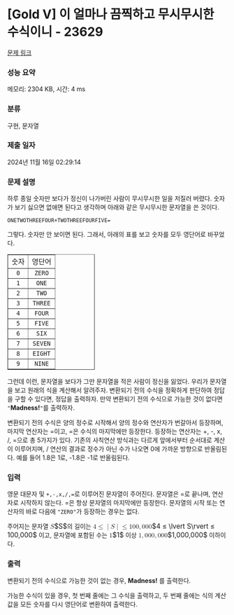 # [Gold V] 이 얼마나 끔찍하고 무시무시한 수식이니 - 23629 

[문제 링크](https://www.acmicpc.net/problem/23629) 

### 성능 요약

메모리: 2304 KB, 시간: 4 ms

### 분류

구현, 문자열

### 제출 일자

2024년 11월 16일 02:29:14

### 문제 설명

<p>하루 종일 숫자만 보다가 정신이 나가버린 사람이 무시무시한 일을 저질러 버렸다. 숫자가 보기 싫으면 없애면 된다고 생각하며 아래와 같은 무시무시한 문자열을 쓴 것이다.</p>

<p><code>ONETWOTHREEFOUR+TWOTHREEFOURFIVE=</code></p>

<p>그렇다. 숫자만 안 보이면 된다. 그래서, 아래의 표를 보고 숫자를 모두 영단어로 바꾸었다.</p>

<table align="center" border="1" cellpadding="1" cellspacing="1" class="table table-bordered" style="width: 200px;">
	<tbody>
		<tr>
			<td style="text-align: center;">숫자</td>
			<td style="text-align: center;">영단어</td>
		</tr>
		<tr>
			<td style="text-align: center;"><code>0</code></td>
			<td style="text-align: center;"><code>ZERO</code></td>
		</tr>
		<tr>
			<td style="text-align: center;"><code>1</code></td>
			<td style="text-align: center;"><code>ONE</code></td>
		</tr>
		<tr>
			<td style="text-align: center;"><code>2</code></td>
			<td style="text-align: center;"><code>TWO</code></td>
		</tr>
		<tr>
			<td style="text-align: center;"><code>3</code></td>
			<td style="text-align: center;"><code>THREE</code></td>
		</tr>
		<tr>
			<td style="text-align: center;"><code>4</code></td>
			<td style="text-align: center;"><code>FOUR</code></td>
		</tr>
		<tr>
			<td style="text-align: center;"><code>5</code></td>
			<td style="text-align: center;"><code>FIVE</code></td>
		</tr>
		<tr>
			<td style="text-align: center;"><code>6</code></td>
			<td style="text-align: center;"><code>SIX</code></td>
		</tr>
		<tr>
			<td style="text-align: center;"><code>7</code></td>
			<td style="text-align: center;"><code>SEVEN</code></td>
		</tr>
		<tr>
			<td style="text-align: center;"><code>8</code></td>
			<td style="text-align: center;"><code>EIGHT</code></td>
		</tr>
		<tr>
			<td style="text-align: center;"><code>9</code></td>
			<td style="text-align: center;"><code>NINE</code></td>
		</tr>
	</tbody>
</table>

<p>그런데 이런, 문자열을 보다가 그만 문자열을 적은 사람이 정신을 잃었다. 우리가 문자열을 보고 원래의 식을 계산해서 알려주자. 변환되기 전의 수식을 정확하게 판단하여 정답을 구할 수 있다면, 정답을 출력하자. 만약 변환되기 전의 수식으로 가능한 것이 없다면 <code>"</code><strong>Madness!</strong><code>"</code>를 출력하자.</p>

<p>변환되기 전의 수식은 양의 정수로 시작해서 양의 정수와 연산자가 번갈아서 등장하며, 마지막 연산자는 =이고, =은 수식의 마지막에만 등장한다. 등장하는 연산자는 +, -, x, /, =으로 총 5가지가 있다. 기존의 사칙연산 방식과는 다르게 앞에서부터 순서대로 계산이 이루어지며, / 연산의 결과로 정수가 아닌 수가 나오면 0에 가까운 방향으로 반올림된다. 예를 들어 1.8은 1로, -1.8은 -1로 반올림된다.</p>

### 입력 

 <p>영문 대문자 및 <code>+,-,x,/,=</code>로 이루어진 문자열이 주어진다. 문자열은 =로 끝나며, 연산자로 시작하지 않는다. =은 항상 문자열의 마지막에만 등장한다. 문자열의 시작 또는 연산자의 바로 다음에 <code>"ZERO"</code>가 등장하는 경우는 없다.</p>

<p>주어지는 문자열 <mjx-container class="MathJax" jax="CHTML" style="font-size: 109%; position: relative;"><mjx-math class="MJX-TEX" aria-hidden="true"><mjx-mi class="mjx-i"><mjx-c class="mjx-c1D446 TEX-I"></mjx-c></mjx-mi></mjx-math><mjx-assistive-mml unselectable="on" display="inline"><math xmlns="http://www.w3.org/1998/Math/MathML"><mi>S</mi></math></mjx-assistive-mml><span aria-hidden="true" class="no-mathjax mjx-copytext">$S$</span></mjx-container>의 길이는 <mjx-container class="MathJax" jax="CHTML" style="font-size: 109%; position: relative;"><mjx-math class="MJX-TEX" aria-hidden="true"><mjx-mn class="mjx-n"><mjx-c class="mjx-c34"></mjx-c></mjx-mn><mjx-mo class="mjx-n" space="4"><mjx-c class="mjx-c2264"></mjx-c></mjx-mo><mjx-mo class="mjx-n" space="4"><mjx-c class="mjx-c7C"></mjx-c></mjx-mo><mjx-mi class="mjx-i"><mjx-c class="mjx-c1D446 TEX-I"></mjx-c></mjx-mi><mjx-mo class="mjx-n"><mjx-c class="mjx-c7C"></mjx-c></mjx-mo><mjx-mo class="mjx-n" space="4"><mjx-c class="mjx-c2264"></mjx-c></mjx-mo><mjx-mn class="mjx-n" space="4"><mjx-c class="mjx-c31"></mjx-c><mjx-c class="mjx-c30"></mjx-c><mjx-c class="mjx-c30"></mjx-c></mjx-mn><mjx-mo class="mjx-n"><mjx-c class="mjx-c2C"></mjx-c></mjx-mo><mjx-mn class="mjx-n" space="2"><mjx-c class="mjx-c30"></mjx-c><mjx-c class="mjx-c30"></mjx-c><mjx-c class="mjx-c30"></mjx-c></mjx-mn></mjx-math><mjx-assistive-mml unselectable="on" display="inline"><math xmlns="http://www.w3.org/1998/Math/MathML"><mn>4</mn><mo>≤</mo><mo data-mjx-texclass="OPEN" fence="false" stretchy="false">|</mo><mi>S</mi><mo data-mjx-texclass="CLOSE" fence="false" stretchy="false">|</mo><mo>≤</mo><mn>100</mn><mo>,</mo><mn>000</mn></math></mjx-assistive-mml><span aria-hidden="true" class="no-mathjax mjx-copytext">$4 ≤ \lvert S\rvert ≤ 100,000$</span></mjx-container> 이고, 문자열에 포함된 수는 <mjx-container class="MathJax" jax="CHTML" style="font-size: 109%; position: relative;"><mjx-math class="MJX-TEX" aria-hidden="true"><mjx-mn class="mjx-n"><mjx-c class="mjx-c31"></mjx-c></mjx-mn></mjx-math><mjx-assistive-mml unselectable="on" display="inline"><math xmlns="http://www.w3.org/1998/Math/MathML"><mn>1</mn></math></mjx-assistive-mml><span aria-hidden="true" class="no-mathjax mjx-copytext">$1$</span></mjx-container> 이상 <mjx-container class="MathJax" jax="CHTML" style="font-size: 109%; position: relative;"><mjx-math class="MJX-TEX" aria-hidden="true"><mjx-mn class="mjx-n"><mjx-c class="mjx-c31"></mjx-c></mjx-mn><mjx-mo class="mjx-n"><mjx-c class="mjx-c2C"></mjx-c></mjx-mo><mjx-mn class="mjx-n" space="2"><mjx-c class="mjx-c30"></mjx-c><mjx-c class="mjx-c30"></mjx-c><mjx-c class="mjx-c30"></mjx-c></mjx-mn><mjx-mo class="mjx-n"><mjx-c class="mjx-c2C"></mjx-c></mjx-mo><mjx-mn class="mjx-n" space="2"><mjx-c class="mjx-c30"></mjx-c><mjx-c class="mjx-c30"></mjx-c><mjx-c class="mjx-c30"></mjx-c></mjx-mn></mjx-math><mjx-assistive-mml unselectable="on" display="inline"><math xmlns="http://www.w3.org/1998/Math/MathML"><mn>1</mn><mo>,</mo><mn>000</mn><mo>,</mo><mn>000</mn></math></mjx-assistive-mml><span aria-hidden="true" class="no-mathjax mjx-copytext">$1,000,000$</span></mjx-container> 이하이다.</p>

### 출력 

 <p>변환되기 전의 수식으로 가능한 것이 없는 경우, <strong>Madness!</strong> 를 출력한다.</p>

<p>가능한 수식이 있을 경우, 첫 번째 줄에는 그 수식을 출력하고, 두 번째 줄에는 식의 계산값을 모든 숫자를 다시 영단어로 변환하여 출력한다.</p>

